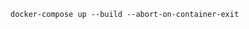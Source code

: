 <!-- To run the Selenium standalone chrome

`docker run -d -p 4444:4444 -v /dev/shm:/dev/shm selenium/standalone-chrome`
---

Build the Docker image (image name: 'selchrompy'):

`docker build -t selchrompy .`

Create the container and run the scripts inside the container:

`docker run --rm -v <your workspace>/selenium-test-basic:/app selchrompy python /app/app.py`

Example:

`docker run --rm -v ~/Workspace/astronaut_research/simulate-concurrent/selenium-scripts:/app selchrompy python /app/app.py` -->

`docker-compose up --build --abort-on-container-exit`